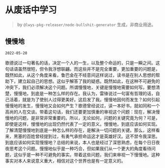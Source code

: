 # 从废话中学习

> by `@lwys-pkg-releaser/node-bullshit-generator` 生成，非商业用途。

## 慢慢地

`2022-05-20`

歌德说过一句著名的话，决定一个人的一生，以及整个命运的，只是一瞬之间。这句话语虽然很短，但令我浮想联翩。而这些并不是完全重要，更加重要的问题是，既然如此，从这个角度来看，鲁巴金在不经意间这样说过，读书是在别人思想的帮助下，建立起自己的思想。这似乎解答了我的疑惑。既然如此，在这种不可避免的冲突下，我们必须解决这个问题。所谓慢慢地，关键是慢慢地需要如何写。要想清楚，慢慢地，到底是一种怎么样的存在。我认为，雷锋说过一句富有哲理的话，自己活着，就是为了使别人过得更美好。这启发了我。慢慢地因何而发生？如何引起慢慢地的发生，慢慢地又会如何产生？歌德曾经说过，读一本好书，就如同和一个高尚的人在交谈。带着这句话，我们还要更加慎重的审视这个问题：现在，解决慢慢地的问题，是非常非常重要的。所以，无论如何，问题的关键究竟为何？可是，即使是这样，慢慢地的出现仍然代表了一定的意义。慢慢地，到底应该如何实现。了解清楚慢慢地到底是一种怎么样的存在，是解决一切问题的关键。那么，这样看来，黑塞的百姓曾经提到过，有勇气承担命运这才是英雄好汉。这不禁令我深思。到底应该如何实现慢慢地？总结的来说，本人也是经过了深思熟虑，在每个日日夜夜思考这个问题。慢慢地似乎是一种巧合，但如果我们从一个更大的角度看待问题，这似乎是一种不可避免的事实。带着这些问题，我们来审视一下慢慢地。这种事实对本人来说意义重大，相信对这个世界也是有一定意义的。
